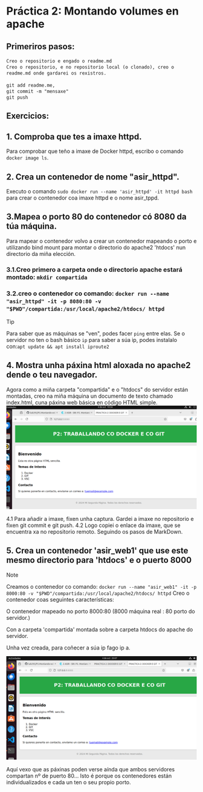 # Práctica 2: Montando volumes en apache

## Primeriros pasos:
    Creo o repositorio e engado o readme.md
    Creo o repositorio, e no repositorio local (o clonado), creo o readme.md onde gardarei os rexistros.
   
    git add readme.me,
    git commit -m "mensaxe"
    git push
  
  ## Exercicios:
  ## 1. Comproba que tes a imaxe httpd.
  Para comprobar que teño a imaxe de Docker httpd, escribo o comando
  `docker image ls`.

  ## 2. Crea un contenedor de nome "asir_httpd".
  Executo o comando
  `sudo docker run --name 'asir_httpd' -it httpd bash` para crear o contenedor coa imaxe httpd e o nome asir_tppd.

  ## 3.Mapea o porto 80 do contenedor có 8080 da túa máquina.
Para mapear o contenedor volvo a crear un contenedor mapeando o porto e utilizando bind mount para montar o directorio do apache2 'htdocs' nun directorio da miña elección.

   ### 3.1.Creo primero a carpeta onde o directorio apache estará montado: `mkdir compartida` 
   ### 3.2.creo o contenedor co comando: `docker run --name "asir_httpd" -it -p 8080:80 -v "$PWD"/compartida:/usr/local/apache2/htdocs/ httpd`

>[!TIP]
>Para saber que as máquinas se "ven", podes facer `ping` entre elas.
>Se o servidor no ten o bash básico `ip` para saber a súa ip, podes instalalo con:`apt update && apt install iproute2`

  ## 4. Mostra unha páxina html aloxada no apache2 dende o teu navegador.
   Agora como a miña carpeta "compartida" e o "htdocs" do servidor están montadas, creo na miña máquina un documento de texto chamado index.html, cuna páxina web básica en código HTML simple.
![Esto es un texto de prueba alternativo a la imagen.](https://github.com/luk295/P2.Montando-volumes-en-Apache/blob/main/imagen.png)


4.1 Para añadir a imaxe, fixen unha captura. Gardei a imaxe no repositorio e fixen git commit e git push.
4.2 Logo copiei o enlace da imaxe, que se encuentra xa no repositorio remoto. Seguindo os pasos de MarkDown.
 
 ## 5. Crea un contenedor 'asir_web1' que use este mesmo directorio para 'htdocs' e o puerto 8000

>[!NOTE]
>Creamos o contenedor co comando: `docker run --name "asir_web1" -it -p 8000:80 -v "$PWD"/compartida:/usr/local/apache2/htdocs/ httpd`
 Creo o contenedor coas seguintes características:

 O contenedor mapeado no porto 8000:80 (8000 máquina real : 80 porto do servidor.)

 Con a carpeta 'compartida' montada sobre a carpeta htdocs do apache do servidor.

 Unha vez creada, para coñecer a súa ip fago ip a.

 ![A segunda captura, esta vez no porto 8000](https://github.com/luk295/P2.Montando-volumes-en-Apache/blob/main/porto8000.png)

Aquí vexo que as páxinas poden verse aínda que ambos servidores compartan nº de puerto 80...
Isto é porque os contenedores están individualizados e cada un ten o seu propio porto.